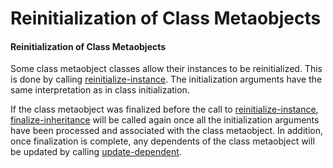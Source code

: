 Reinitialization of Class Metaobjects
=====================================

#### Reinitialization of Class Metaobjects

Some class metaobject classes allow their instances to be reinitialized. This is done by calling [reinitialize-instance](http://www.lispworks.com/documentation/HyperSpec/Body/f_reinit.htm#reinitialize-instance). The initialization arguments have the same interpretation as in class initialization.

If the class metaobject was finalized before the call to [reinitialize-instance](http://www.lispworks.com/documentation/HyperSpec/Body/f_reinit.htm#reinitialize-instance), [finalize-inheritance](/docs/meta-object-protocol/finalize-inheritance) will be called again once all the initialization arguments have been processed and associated with the class metaobject. In addition, once finalization is complete, any dependents of the class metaobject will be updated by calling [update-dependent](/docs/meta-object-protocol/update-dependent).
